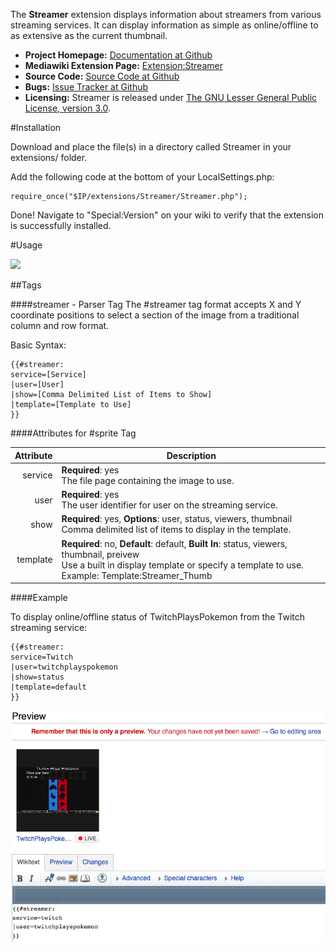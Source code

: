 The **Streamer** extension displays information about streamers from various streaming services.  It can display information as simple as online/offline to as extensive as the current thumbnail.

* **Project Homepage:** [Documentation at Github](https://github.com/CurseStaff/Streamer)
* **Mediawiki Extension Page:** [Extension:Streamer](https://www.mediawiki.org/wiki/Extension:Streamer)
* **Source Code:** [Source Code at Github](https://github.com/CurseStaff/Streamer)
* **Bugs:** [Issue Tracker at Github](https://github.com/CurseStaff/Streamer/issues)
* **Licensing:** Streamer is released under [The GNU Lesser General Public License, version 3.0](http://opensource.org/licenses/lgpl-3.0.html).


#Installation

Download and place the file(s) in a directory called Streamer in your extensions/ folder.

Add the following code at the bottom of your LocalSettings.php:

	require_once("$IP/extensions/Streamer/Streamer.php");

Done! Navigate to "Special:Version" on your wiki to verify that the extension is successfully installed.

#Usage

![](documentation/BasicInterface.png)

##Tags

###\#streamer - Parser Tag
The #streamer tag format accepts X and Y coordinate positions to select a section of the image from a traditional column and row format.

Basic Syntax:


	{{#streamer:
	service=[Service]
	|user=[User]
	|show=[Comma Delimited List of Items to Show]
	|template=[Template to Use]
	}}

####Attributes for #sprite Tag

|       Attribute       | Description                                                                                                                                                                                   |
|----------------------:|-----------------------------------------------------------------------------------------------------------------------------------------------------------------------------------------------|
| service               | **Required**: yes<br/>The file page containing the image to use.                                                                                                                              |
| user                  | **Required**: yes<br/>The user identifier for user on the streaming service.                                                                                                                  |
| show                  | **Required**: yes, **Options**: user, status, viewers, thumbnail<br/>Comma delimited list of items to display in the template.                                                                |
| template              | **Required**: no, **Default**: default, **Built In**: status, viewers, thumbnail, preivew<br/>Use a built in display template or specify a template to use.  Example: Template:Streamer_Thumb |

####Example

To display online/offline status of TwitchPlaysPokemon from the Twitch streaming service:

	{{#streamer:
	service=Twitch
	|user=twitchplayspokemon
	|show=status
	|template=default
	}}

![](documentation/TwitchPlaysPokemonExample.png)